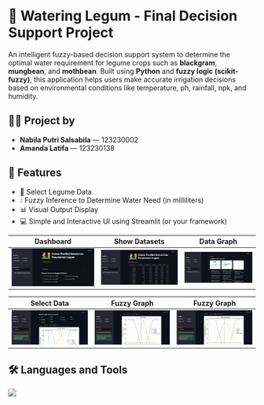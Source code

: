 # 🌿 Watering Legum - Final Decision Support Project

An intelligent fuzzy-based decision support system to determine the optimal water requirement for legume crops such as **blackgram**, **mungbean**, and **mothbean**. Built using **Python** and **fuzzy logic (scikit-fuzzy)**, this application helps users make accurate irrigation decisions based on environmental conditions like temperature, ph, rainfall, npk, and humidity.

## 👩‍💻 Project by

- **Nabila Putri Salsabila** — 123230002
- **Amanda Latifa** — 123230138

## 📌 Features

- 🌱 Select Legume Data
- 💧 Fuzzy Inference to Determine Water Need (in milliliters)
- 📊 Visual Output Display
- 💻 Simple and Interactive UI using Streamlit (or your framework)

| Dashboard | Show Datasets | Data Graph |
|:----------:|:-------------:|:-------------:|
| ![Input](fuzzy/1.PNG) | ![Output](fuzzy/2.PNG) | ![Output](fuzzy/3.PNG) |

| Select Data | Fuzzy Graph | Fuzzy Graph |
|:----------:|:-------------:|:-------------:|
| ![Input](fuzzy/4.PNG) | ![Output](fuzzy/5.PNG) | ![Output](fuzzy/6.PNG) |

## 🛠️ Languages and Tools

<div>
    <img src="https://skillicons.dev/icons?i=python,vscode,github"/><br/>
</div>
